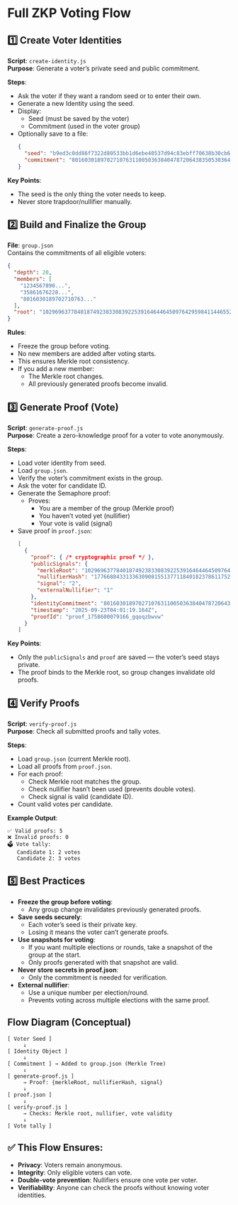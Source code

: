 # Full ZKP Voting Flow

## 1️⃣ Create Voter Identities

**Script**: `create-identity.js`  
**Purpose**: Generate a voter’s private seed and public commitment.

**Steps**:
- Ask the voter if they want a random seed or to enter their own.
- Generate a new Identity using the seed.
- Display:
  - Seed (must be saved by the voter)
  - Commitment (used in the voter group)
- Optionally save to a file:
  ```json
  {
    "seed": "b9ed3c0dd86f7322d80533bb1d6ebe40537d94c83ebff70638b30cb6f0bea84d",
    "commitment": "8016030189702710763110050363840478720643835053036461389371845080646801880822"
  }
  ```

**Key Points**:
- The seed is the only thing the voter needs to keep.
- Never store trapdoor/nullifier manually.

## 2️⃣ Build and Finalize the Group

**File**: `group.json`  
Contains the commitments of all eligible voters:
```json
{
  "depth": 20,
  "members": [
    "1234567890...",
    "35861676228...",
    "8016030189702710763..."
  ],
  "root": "10296963778401874923833083922539164644645097642959841144655251762176912142992"
}
```

**Rules**:
- Freeze the group before voting.
- No new members are added after voting starts.
- This ensures Merkle root consistency.
- If you add a new member:
  - The Merkle root changes.
  - All previously generated proofs become invalid.

## 3️⃣ Generate Proof (Vote)

**Script**: `generate-proof.js`  
**Purpose**: Create a zero-knowledge proof for a voter to vote anonymously.

**Steps**:
- Load voter identity from seed.
- Load `group.json`.
- Verify the voter’s commitment exists in the group.
- Ask the voter for candidate ID.
- Generate the Semaphore proof:
  - Proves:
    - You are a member of the group (Merkle proof)
    - You haven’t voted yet (nullifier)
    - Your vote is valid (signal)
- Save proof in `proof.json`:
  ```json
  [
    {
      "proof": { /* cryptographic proof */ },
      "publicSignals": {
        "merkleRoot": "10296963778401874923833083922539164644645097642959841144655251762176912142992",
        "nullifierHash": "17766884331336309081551377118401823786117525973338267877591115718544843",
        "signal": "2",
        "externalNullifier": "1"
      },
      "identityCommitment": "8016030189702710763110050363840478720643835053036461389371845080646801880822",
      "timestamp": "2025-09-23T04:01:19.164Z",
      "proofId": "proof_1758600079166_gqoqzbwvw"
    }
  ]
  ```

**Key Points**:
- Only the `publicSignals` and `proof` are saved — the voter’s seed stays private.
- The proof binds to the Merkle root, so group changes invalidate old proofs.

## 4️⃣ Verify Proofs

**Script**: `verify-proof.js`  
**Purpose**: Check all submitted proofs and tally votes.

**Steps**:
- Load `group.json` (current Merkle root).
- Load all proofs from `proof.json`.
- For each proof:
  - Check Merkle root matches the group.
  - Check nullifier hasn’t been used (prevents double votes).
  - Check signal is valid (candidate ID).
- Count valid votes per candidate.

**Example Output**:
```
✅ Valid proofs: 5
❌ Invalid proofs: 0
🗳️ Vote tally:
   Candidate 1: 2 votes
   Candidate 2: 3 votes
```

## 5️⃣ Best Practices

- **Freeze the group before voting**:
  - Any group change invalidates previously generated proofs.
- **Save seeds securely**:
  - Each voter’s seed is their private key.
  - Losing it means the voter can’t generate proofs.
- **Use snapshots for voting**:
  - If you want multiple elections or rounds, take a snapshot of the group at the start.
  - Only proofs generated with that snapshot are valid.
- **Never store secrets in proof.json**:
  - Only the commitment is needed for verification.
- **External nullifier**:
  - Use a unique number per election/round.
  - Prevents voting across multiple elections with the same proof.

## Flow Diagram (Conceptual)

```
[ Voter Seed ] 
     ↓
[ Identity Object ] 
     ↓
[ Commitment ] → Added to group.json (Merkle Tree)
     ↓
[ generate-proof.js ]
     → Proof: {merkleRoot, nullifierHash, signal}
     ↓
[ proof.json ]
     ↓
[ verify-proof.js ]
     → Checks: Merkle root, nullifier, vote validity
     ↓
[ Vote tally ]
```

## ✅ This Flow Ensures:
- **Privacy**: Voters remain anonymous.
- **Integrity**: Only eligible voters can vote.
- **Double-vote prevention**: Nullifiers ensure one vote per voter.
- **Verifiability**: Anyone can check the proofs without knowing voter identities.